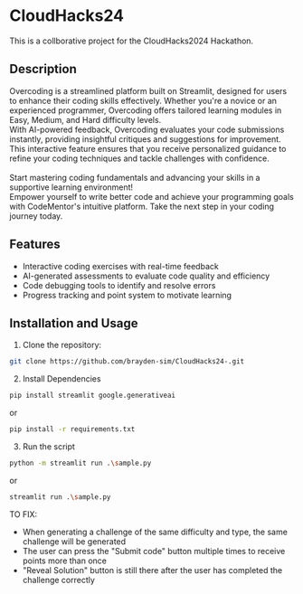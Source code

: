 # CloudHacks24
<p>This is a collborative project for the CloudHacks2024 Hackathon.</p>

## Description
Overcoding is a streamlined platform built on Streamlit, designed for users to enhance their coding skills effectively. Whether you're a novice or an experienced programmer, Overcoding offers tailored learning modules in Easy, Medium, and Hard difficulty levels.</br>
With AI-powered feedback, Overcoding evaluates your code submissions instantly, providing insightful critiques and suggestions for improvement. This interactive feature ensures that you receive personalized guidance to refine your coding techniques and tackle challenges with confidence.</br></br>
Start mastering coding fundamentals and advancing your skills in a supportive learning environment!</br>
Empower yourself to write better code and achieve your programming goals with CodeMentor's intuitive platform. Take the next step in your coding journey today.

## Features
<ul>
  <li>Interactive coding exercises with real-time feedback</li>
  <li>AI-generated assessments to evaluate code quality and efficiency</li>
  <li>Code debugging tools to identify and resolve errors</li>
  <li>Progress tracking and point system to motivate learning</li>
</ul>

## Installation and Usage

1. Clone the repository:

```bash
git clone https://github.com/brayden-sim/CloudHacks24-.git
```

2. Install Dependencies
```bash
pip install streamlit google.generativeai
```
or
```bash
pip install -r requirements.txt
```
3. Run the script
   
```bash
python -m streamlit run .\sample.py
```
or
```bash
streamlit run .\sample.py
```
TO FIX:
- When generating a challenge of the same difficulty and type, the same challenge will be generated
- The user can press the "Submit code" button multiple times to receive points more than once
- "Reveal Solution" button is still there after the user has completed the challenge correctly
